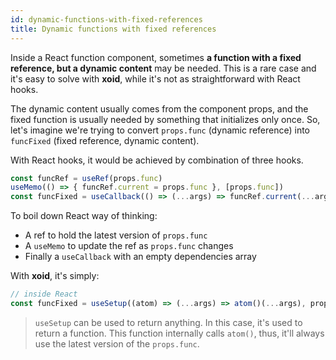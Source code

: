 ```yaml
---
id: dynamic-functions-with-fixed-references
title: Dynamic functions with fixed references
---
```

Inside a React function component, sometimes **a function with a fixed reference, but a dynamic content** may be needed. This is a rare case and it's easy to solve with **xoid**, while it's not as straightforward with React hooks.

The dynamic content usually comes from the component props, and the fixed function is usually needed by something that initializes only once. So, let's imagine we're trying to convert `props.func` (dynamic reference) into `funcFixed` (fixed reference, dynamic content).

With React hooks, it would be achieved by combination of three hooks. 
```js
const funcRef = useRef(props.func)
useMemo(() => { funcRef.current = props.func }, [props.func])
const funcFixed = useCallback(() => (...args) => funcRef.current(...args), [])
```
To boil down React way of thinking:
- A ref to hold the latest version of `props.func`
- A `useMemo` to update the ref as `props.func` changes
- Finally a `useCallback` with an empty dependencies array

With **xoid**, it's simply:
```js
// inside React
const funcFixed = useSetup((atom) => (...args) => atom()(...args), props.func)
```
> `useSetup` can be used to return anything. In this case, it's used to return a function. This function internally calls `atom()`, thus, it'll always use the latest version of the `props.func`.